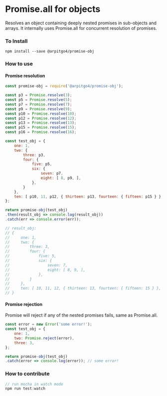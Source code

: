 # Promise.all for objects
Resolves an object containing deeply nested promises in sub-objects and arrays.
It internally uses Promise.all for concurrent resolution of promises.

### To Install
```
npm install --save @arpitgo4/promise-obj
```

### How to use 
#### Promise resolution
```javascript
const promise-obj = require('@arpitgo4/promise-obj');

const p3 = Promise.resolve(3);
const p5 = Promise.resolve(5);
const p7 = Promise.resolve(7);
const p9 = Promise.resolve(9);
const p10 = Promise.resolve(10);
const p12 = Promise.resolve(12);
const p13 = Promise.resolve(13);
const p15 = Promise.resolve(15);
const p16 = Promise.resolve(16);

const test_obj = {
    one: 1,
    two: {
        three: p3,
        four: {
            five: p5,
            six: {
                seven: p7,
                eight: [ 8, p9, ],
            },
        }
    },
    ten: [ p10, 11, p12, { thirteen: p13, fourteen: { fifteen: p15 } }, { sixteen: p16 } ],
};

return promise-obj(test_obj)
.then(result_obj => console.log(result_obj))
.catch(err => console.error(err));

// result_obj:
// {
//     one: 1,
//     two: {
//         three: 3,
//         four: {
//             five: 5,
//             six: {
//                 seven: 7,
//                 eight: [ 8, 9, ],
//             },
//         }
//     },
//     ten: [ 10, 11, 12, { thirteen: 13, fourteen: { fifteen: 15 } }, { sixteen: 16 } ],
// }

```

#### Promise rejection
Promise will reject if any of the nested promises fails, same as Promise.all.

```javascript
const error = new Error('some error!');
const test_obj = {
    one: 1,
    two: Promise.reject(error),
    three: 3,
};

return promise-obj(test_obj)
.catch(error => console.log(error)); // some error!
```

### How to contribute
```javascript
// run mocha in watch mode
npm run test:watch
```
